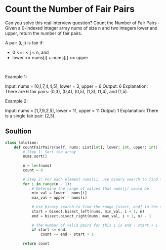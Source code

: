 # Count the Number of Fair Pairs

Can you solve this real interview question? Count the Number of Fair Pairs - Given a 0-indexed integer array nums of size n and two integers lower and upper, return the number of fair pairs.

A pair (i, j) is fair if:

 * 0 <= i < j < n, and
 * lower <= nums[i] + nums[j] <= upper

 

Example 1:


Input: nums = [0,1,7,4,4,5], lower = 3, upper = 6
Output: 6
Explanation: There are 6 fair pairs: (0,3), (0,4), (0,5), (1,3), (1,4), and (1,5).


Example 2:


Input: nums = [1,7,9,2,5], lower = 11, upper = 11
Output: 1
Explanation: There is a single fair pair: (2,3).

## Soultion
```py
class Solution:
    def countFairPairs(self, nums: List[int], lower: int, upper: int) -> int:
        # Step 1: Sort the array
        nums.sort()
        
        n = len(nums)
        count = 0
        
        # Step 2: For each element nums[i], use binary search to find the valid range for nums[j]
        for i in range(n - 1):
            # Determine the range of values that nums[j] could be
            min_val = lower - nums[i]
            max_val = upper - nums[i]
            
            # Use binary search to find the range [start, end] in the sorted array
            start = bisect.bisect_left(nums, min_val, i + 1, n)
            end = bisect.bisect_right(nums, max_val, i + 1, n) - 1
            
            # The number of valid pairs for this i is end - start + 1
            if start <= end:
                count += end - start + 1
        
        return count
```
